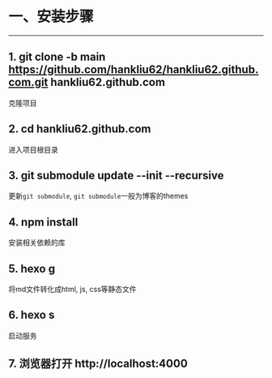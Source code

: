 # 一、安装步骤

---

## 1. git clone -b main https://github.com/hankliu62/hankliu62.github.com.git hankliu62.github.com

克隆项目

## 2. cd hankliu62.github.com

进入项目根目录

## 3. git submodule update --init --recursive

更新`git submodule`, `git submodule`一般为博客的themes

## 4. npm install

安装相关依赖的库

## 5. hexo g

将md文件转化成html, js, css等静态文件

## 6. hexo s

启动服务

## 7. 浏览器打开 http://localhost:4000